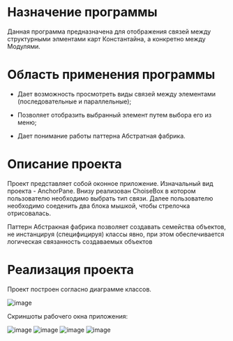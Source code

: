 # Назначение программы 

Данная программа предназначена для отображения связей между структурными элментами карт Константайна, а конкретно между Модулями.

# Область применения программы

* Дает возможность просмотреть виды связей между элементами (последовательные и параллельные);

* Позволяет отобразить выбранный элемент путем выбора его из меню;

* Дает понимание работы паттерна Абстратная фабрика.

# Описание проекта

Проект представляет собой оконное приложение. Изначальный вид проекта - AnchorPane. Внизу реализован ChoiseBox в котором пользователю необходимо выбрать тип связи. Далее пользователю необходимо соеденить два блока мышкой, чтобы стрелочка отрисовалась.

Паттерн Абстракная фабрика позволяет создавать  семейства объектов, не инстанцируя (специфицируя) классы явно, при  этом  обеспечивается логическая связанность создаваемых объектов 

# Реализация проекта

Проект построен согласно диаграмме классов.

![image](https://user-images.githubusercontent.com/80450495/120316047-a9fa8900-c2e5-11eb-9458-abd3b5a6a439.png)

Скриншоты рабочего окна приложения:

![image](https://user-images.githubusercontent.com/80450495/120316310-f776f600-c2e5-11eb-8695-518941c6a03c.png)
![image](https://user-images.githubusercontent.com/80450495/120316357-0198f480-c2e6-11eb-8ab0-f628059b1a06.png)
![image](https://user-images.githubusercontent.com/80450495/120316444-1e352c80-c2e6-11eb-9e43-df4b89c3c0fa.png)
![image](https://user-images.githubusercontent.com/80450495/120316539-3442ed00-c2e6-11eb-8122-a5a8130a9a15.png)
